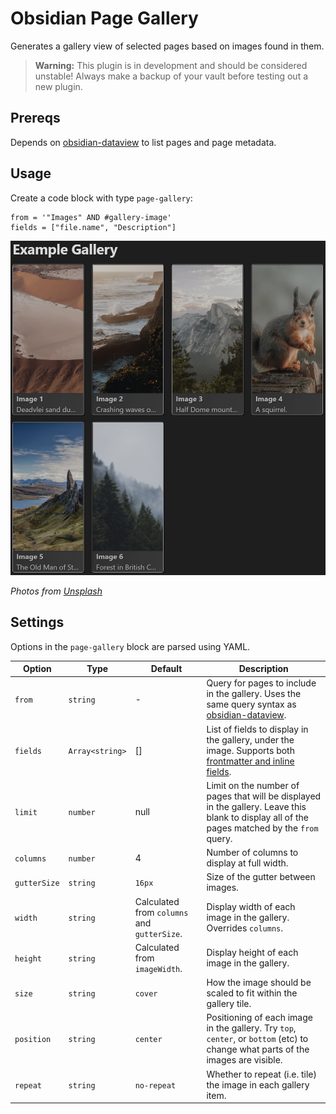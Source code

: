 # Obsidian Page Gallery

Generates a gallery view of selected pages based on images found in them.

> **Warning:** This plugin is in development and should be
> considered unstable! Always make a backup of your vault before testing out a new plugin.

## Prereqs

Depends on [obsidian-dataview](https://github.com/blacksmithgu/obsidian-dataview)
to list pages and page metadata.

## Usage

Create a code block with type `page-gallery`:

```page-gallery
from = '"Images" AND #gallery-image'
fields = ["file.name", "Description"]
```
![Example of the page-gallery plugin in use](./docs/example.png)

*Photos from [Unsplash](https://unsplash.com/)*

## Settings

Options in the `page-gallery` block are parsed using YAML.

| Option | Type | Default | Description |
|--------|------|---------|-------------|
|`from`|`string`|-|Query for pages to include in the gallery. Uses the same query syntax as [obsidian-dataview](https://github.com/blacksmithgu/obsidian-dataview).|
|`fields`|`Array<string>`|[]|List of fields to display in the gallery, under the image. Supports both [frontmatter and inline fields](https://blacksmithgu.github.io/obsidian-dataview/data-annotation/).|
|`limit`|`number`|null|Limit on the number of pages that will be displayed in the gallery. Leave this blank to display all of the pages matched by the `from` query.|
|`columns`|`number`|4|Number of columns to display at full width.|
|`gutterSize`|`string`|`16px`|Size of the gutter between images.|
|`width`|`string`|Calculated from `columns` and `gutterSize`.|Display width of each image in the gallery. Overrides `columns`.|
|`height`|`string`|Calculated from `imageWidth`.|Display height of each image in the gallery.|
|`size`|`string`|`cover`|How the image should be scaled to fit within the gallery tile.|
|`position`|`string`|`center`|Positioning of each image in the gallery. Try `top`, `center`, or `bottom` (etc) to change what parts of the images are visible.|
|`repeat`|`string`|`no-repeat`|Whether to repeat (i.e. tile) the image in each gallery item.|
